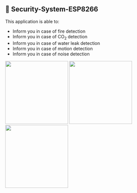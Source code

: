 <h2>📱 Security-System-ESP8266</h2>
<p>This application is able to:</p>
<ul>
<li>Inform you in case of fire detection</li>
<li>Inform you in case of CO<sub>2</sub> detection</li>
<li>Inform you in case of water leak detection</li>
<li>Inform you in case of motion detection</li>
<li>Inform you in case of noise detection</li>
</ul>

<img src = "https://user-images.githubusercontent.com/92042731/282231433-f3552e9c-ad39-43e7-a309-538a26a34a8d.jpg" width="200px"> <img src = "https://user-images.githubusercontent.com/92042731/282231430-9e8b81f2-57b1-440d-96ec-5657a8666c20.jpg" width="200px"> <img src = "https://user-images.githubusercontent.com/92042731/282231431-eff427a9-92e4-4a9e-ae1c-e4af41a1eb09.jpg" width="200px">
